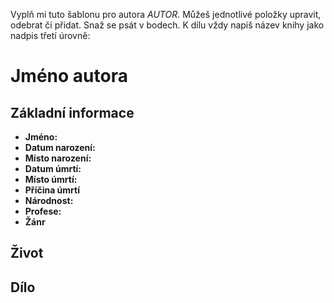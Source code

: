 Vyplň mi tuto šablonu pro autora _AUTOR_. Můžeš jednotlivé položky upravit, odebrat či přidat. Snaž se psát v bodech. K dílu vždy napiš název knihy jako nadpis třetí úrovně: 

# Jméno autora
## Základní informace
- **Jméno:**
- **Datum narození:**
- **Místo narození:**
- **Datum úmrtí:**
- **Místo úmrtí:**
- **Příčina úmrtí**
- **Národnost:**
- **Profese:**
- **Žánr**

## Život


## Dílo